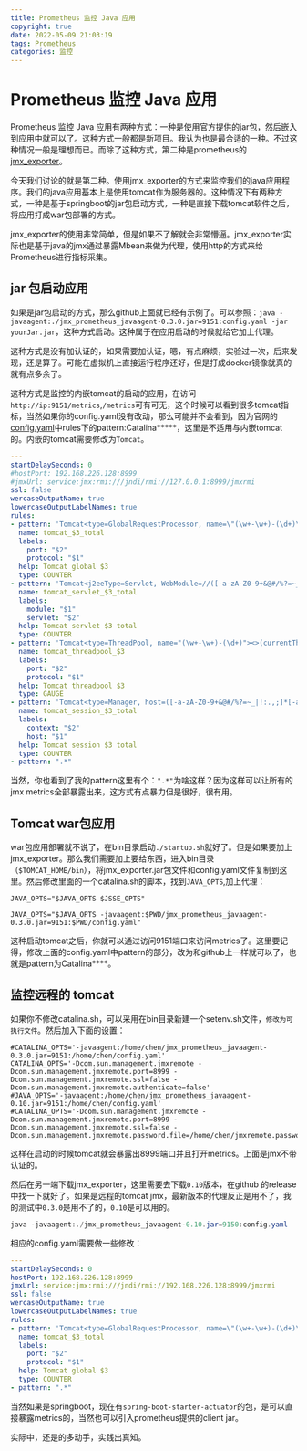 ```yaml
---
title: Prometheus 监控 Java 应用
copyright: true
date: 2022-05-09 21:03:19
tags: Prometheus
categories: 监控
---
```


# Prometheus 监控 Java 应用

Prometheus 监控 Java 应用有两种方式：一种是使用官方提供的jar包，然后嵌入到应用中就可以了。这种方式一般都是新项目。我认为也是最合适的一种。不过这种情况一般是理想而已。而除了这种方式，第二种是prometheus的[jmx_exporter](https://github.com/prometheus/jmx_exporter)。

今天我们讨论的就是第二种。使用jmx_exporter的方式来监控我们的java应用程序。我们的java应用基本上是使用tomcat作为服务器的。这种情况下有两种方式，一种是基于springboot的jar包启动方式，一种是直接下载tomcat软件之后，将应用打成war包部署的方式。
<!--more-->
jmx_exporter的使用非常简单，但是如果不了解就会非常懵逼。jmx_exporter实际也是基于java的jmx通过暴露Mbean来做为代理，使用http的方式来给Prometheus进行指标采集。

## jar 包启动应用
如果是jar包启动的方式，那么github上面就已经有示例了。可以参照：`java -javaagent:./jmx_prometheus_javaagent-0.3.0.jar=9151:config.yaml -jar yourJar.jar`，这种方式启动。这种属于在应用启动的时候就给它加上代理。

这种方式是没有加认证的，如果需要加认证，嗯，有点麻烦，实验过一次，后来发现，还是算了。可能在虚拟机上直接运行程序还好，但是打成docker镜像就真的就有点多余了。

这种方式是监控的内嵌tomcat的启动的应用，在访问`http://ip:9151/metrics`,`/metrics`可有可无，这个时候可以看到很多tomcat指标，当然如果你的config.yaml没有改动，那么可能并不会看到，因为官网的[config.yaml](https://github.com/prometheus/jmx_exporter/blob/master/example_configs/tomcat.yml)中rules下的pattern:Catalina*****，这里是不适用与内嵌tomcat的。内嵌的tomcat需要修改为`Tomcat`。

```yaml
---
startDelaySeconds: 0
#hostPort: 192.168.226.128:8999
#jmxUrl: service:jmx:rmi:///jndi/rmi://127.0.0.1:8999/jmxrmi
ssl: false
wercaseOutputName: true
lowercaseOutputLabelNames: true
rules:
- pattern: 'Tomcat<type=GlobalRequestProcessor, name=\"(\w+-\w+)-(\d+)\"><>(\w+):'
  name: tomcat_$3_total
  labels:
    port: "$2"
    protocol: "$1"
  help: Tomcat global $3
  type: COUNTER
- pattern: 'Tomcat<j2eeType=Servlet, WebModule=//([-a-zA-Z0-9+&@#/%?=~_|!:.,;]*[-a-zA-Z0-9+&@#/%=~_|]), name=([-a-zA-Z0-9+/$%~_-|!.]*), J2EEApplication=none, J2EEServer=none><>(requestCount|maxTime|processingTime|errorCount):'
  name: tomcat_servlet_$3_total
  labels:
    module: "$1"
    servlet: "$2"
  help: Tomcat servlet $3 total
  type: COUNTER
- pattern: 'Tomcat<type=ThreadPool, name="(\w+-\w+)-(\d+)"><>(currentThreadCount|currentThreadsBusy|keepAliveCount|pollerThreadCount|connectionCount):'
  name: tomcat_threadpool_$3
  labels:
    port: "$2"
    protocol: "$1"
  help: Tomcat threadpool $3
  type: GAUGE
- pattern: 'Tomcat<type=Manager, host=([-a-zA-Z0-9+&@#/%?=~_|!:.,;]*[-a-zA-Z0-9+&@#/%=~_|]), context=([-a-zA-Z0-9+/$%~_-|!.]*)><>(processingTime|sessionCounter|rejectedSessions|expiredSessions):'
  name: tomcat_session_$3_total
  labels:
    context: "$2"
    host: "$1"
  help: Tomcat session $3 total
  type: COUNTER
- pattern: ".*"

```

当然，你也看到了我的pattern这里有个：`".*"`为啥这样？因为这样可以让所有的jmx metrics全部暴露出来，这方式有点暴力但是很好，很有用。

## Tomcat war包应用

war包应用部署就不说了，在bin目录启动`./startup.sh`就好了。但是如果要加上jmx_exporter。那么我们需要加上要给东西，进入bin目录（`$TOMCAT_HOME/bin`），将jmx_exporter.jar包文件和config.yaml文件复制到这里。然后修改里面的一个catalina.sh的脚本，找到`JAVA_OPTS`,加上代理：

```shell
JAVA_OPTS="$JAVA_OPTS $JSSE_OPTS"

JAVA_OPTS="$JAVA_OPTS -javaagent:$PWD/jmx_prometheus_javaagent-0.3.0.jar=9151:$PWD/config.yaml"
```

这种启动tomcat之后，你就可以通过访问9151端口来访问metrics了。这里要记得，修改上面的config.yaml中pattern的部分，改为和github上一样就可以了，也就是pattern为Catalina****。

## 监控远程的 tomcat

如果你不修改catalina.sh，可以采用在bin目录新建一个setenv.sh文件，`修改为可执行文件`。然后加入下面的设置：
```shell
#CATALINA_OPTS='-javaagent:/home/chen/jmx_prometheus_javaagent-0.3.0.jar=9151:/home/chen/config.yaml'
CATALINA_OPTS='-Dcom.sun.management.jmxremote -Dcom.sun.management.jmxremote.port=8999 -Dcom.sun.management.jmxremote.ssl=false -Dcom.sun.management.jmxremote.authenticate=false'
#JAVA_OPTS='-javaagent:/home/chen/jmx_prometheus_javaagent-0.10.jar=9151:/home/chen/config.yaml'
#CATALINA_OPTS='-Dcom.sun.management.jmxremote -Dcom.sun.management.jmxremote.port=8999 -Dcom.sun.management.jmxremote.ssl=false -Dcom.sun.management.jmxremote.password.file=/home/chen/jmxremote.password'
```

这样在启动的时候tomcat就会暴露出8999端口并且打开metrics。上面是jmx不带认证的。

然后在另一端下载jmx_exporter，这里需要去下载`0.10`版本，在github 的release中找一下就好了。如果是远程的tomcat jmx，最新版本的代理反正是用不了，我的测试中`0.3.0`是用不了的，`0.10`是可以用的。

```java
java -javaagent:./jmx_prometheus_javaagent-0.10.jar=9150:config.yaml
```

相应的config.yaml需要做一些修改：

```yaml
---
startDelaySeconds: 0
hostPort: 192.168.226.128:8999
jmxUrl: service:jmx:rmi:///jndi/rmi://192.168.226.128:8999/jmxrmi
ssl: false
wercaseOutputName: true
lowercaseOutputLabelNames: true
rules:
- pattern: 'Tomcat<type=GlobalRequestProcessor, name=\"(\w+-\w+)-(\d+)\"><>(\w+):'
  name: tomcat_$3_total
  labels:
    port: "$2"
    protocol: "$1"
  help: Tomcat global $3
  type: COUNTER
- pattern: ".*"

```

当然如果是springboot，现在有`spring-boot-starter-actuator`的包，是可以直接暴露metrics的，当然也可以引入prometheus提供的client jar。

实际中，还是的多动手，实践出真知。